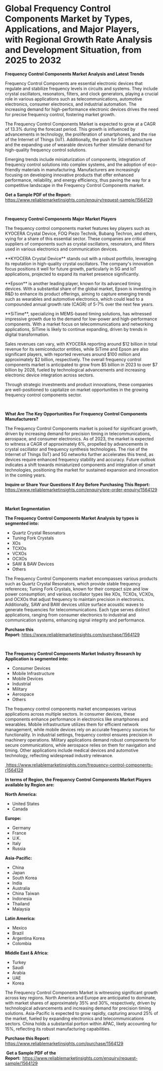 <p><h1>Global Frequency Control Components Market by Types, Applications, and Major Players, with Regional Growth Rate Analysis and Development Situation, from 2025 to 2032</h1></p><p><strong>Frequency Control Components Market Analysis and Latest Trends</strong></p>
<p><p>Frequency Control Components are essential electronic devices that regulate and stabilize frequency levels in circuits and systems. They include crystal oscillators, resonators, filters, and clock generators, playing a crucial role in various applications such as telecommunications, automotive electronics, consumer electronics, and industrial automation. The increasing demand for high-performance electronic devices drives the need for precise frequency control, fostering market growth.</p><p>The Frequency Control Components Market is expected to grow at a CAGR of 13.3% during the forecast period. This growth is influenced by advancements in technology, the proliferation of smartphones, and the rise of the Internet of Things (IoT). Additionally, the push for 5G infrastructure and the expanding use of wearable devices further stimulate demand for high-quality frequency control solutions. </p><p>Emerging trends include miniaturization of components, integration of frequency control solutions into complex systems, and the adoption of eco-friendly materials in manufacturing. Manufacturers are increasingly focusing on developing innovative products that offer enhanced performance, reliability, and energy efficiency, thus paving the way for a competitive landscape in the Frequency Control Components market.</p></p>
<p><strong>Get a Sample PDF of the Report:&nbsp;</strong> <a href="https://www.reliablemarketinsights.com/enquiry/request-sample/1564129?utm_campaign=2275&utm_medium=2&utm_source=Github&utm_content=ia&utm_term=15042025&utm_id=frequency-control-components">https://www.reliablemarketinsights.com/enquiry/request-sample/1564129</a></p>
<p>&nbsp;</p>
<p><strong>Frequency Control Components Major Market Players</strong></p>
<p><p>The frequency control components market features key players such as KYOCERA Crystal Device, FOQ Piezo Technik, Bubang Techron, and others, vying for a share of this essential sector. These companies are critical suppliers of components such as crystal oscillators, resonators, and filters used in various electronics and communication devices.</p><p>**KYOCERA Crystal Device** stands out with a robust portfolio, leveraging its reputation in high-quality crystal oscillators. The company's innovation focus positions it well for future growth, particularly in 5G and IoT applications, projected to expand its market presence significantly.</p><p>**Epson** is another leading player, known for its advanced timing devices. With a substantial share of the global market, Epson is investing in R&D to enhance its product offerings, aiming to capture emerging trends such as wearables and automotive electronics, which could lead to a compounded annual growth rate (CAGR) of 5-7% over the next few years.</p><p>**SiTime**, specializing in MEMS-based timing solutions, has witnessed impressive growth due to the demand for low-power and high-performance components. With a market focus on telecommunications and networking applications, SiTime is likely to continue expanding, driven by trends in digital transformation.</p><p>Sales revenues can vary, with KYOCERA reporting around $12 billion in total revenue for its semiconductor entities, while SiTime and Epson are also significant players, with reported revenues around $100 million and approximately $2 billion, respectively. The overall frequency control components market is anticipated to grow from $5 billion in 2023 to over $7 billion by 2028, fueled by technological advancements and increasing electronic device integration across sectors. </p><p>Through strategic investments and product innovations, these companies are well-positioned to capitalize on market opportunities in the growing frequency control components sector.</p></p>
<p>&nbsp;</p>
<p><strong>What Are The Key Opportunities For Frequency Control Components Manufacturers?</strong></p>
<p><p>The Frequency Control Components market is poised for significant growth, driven by increasing demand for precision timing in telecommunications, aerospace, and consumer electronics. As of 2023, the market is expected to witness a CAGR of approximately 6%, propelled by advancements in crystal oscillator and frequency synthesis technologies. The rise of the Internet of Things (IoT) and 5G networks further accelerates this trend, as devices require enhanced frequency stability and accuracy. Future outlook indicates a shift towards miniaturized components and integration of smart technologies, positioning the market for sustained expansion and innovation in the coming years.</p></p>
<p><strong>Inquire or Share Your Questions If Any Before Purchasing This Report:</strong> <a href="https://www.reliablemarketinsights.com/enquiry/pre-order-enquiry/1564129?utm_campaign=2275&utm_medium=2&utm_source=Github&utm_content=ia&utm_term=15042025&utm_id=frequency-control-components">https://www.reliablemarketinsights.com/enquiry/pre-order-enquiry/1564129</a></p>
<p>&nbsp;</p>
<p><strong>Market Segmentation</strong></p>
<p><strong>The Frequency Control Components Market Analysis by types is segmented into:</strong></p>
<p><ul><li>Quartz Crystal Resonators</li><li>Tuning Fork Crystals</li><li>XOs</li><li>TCXOs</li><li>VCXOs</li><li>OCXOs</li><li>SAW & BAW Devices</li><li>Others</li></ul></p>
<p><p>The Frequency Control Components market encompasses various products such as Quartz Crystal Resonators, which provide stable frequency references; Tuning Fork Crystals, known for their compact size and low power consumption; and various oscillator types like XOs, TCXOs, VCXOs, and OCXOs that adjust frequency to maintain precision in electronics. Additionally, SAW and BAW devices utilize surface acoustic waves to generate frequencies for telecommunications. Each type serves distinct applications, ranging from consumer electronics to industrial and communication systems, enhancing signal integrity and performance.</p></p>
<p><strong>Purchase this Report:&nbsp;</strong><a href="https://www.reliablemarketinsights.com/purchase/1564129?utm_campaign=2275&utm_medium=2&utm_source=Github&utm_content=ia&utm_term=15042025&utm_id=frequency-control-components">https://www.reliablemarketinsights.com/purchase/1564129</a></p>
<p>&nbsp;</p>
<p><strong>The Frequency Control Components Market Industry Research by Application is segmented into:</strong></p>
<p><ul><li>Consumer Devices</li><li>Mobile Infrastructure</li><li>Mobile Devices</li><li>Industrial</li><li>Military</li><li>Aerospace</li><li>Others</li></ul></p>
<p><p>The frequency control components market encompasses various applications across multiple sectors. In consumer devices, these components enhance performance in electronics like smartphones and wearables. Mobile infrastructure utilizes them for efficient network management, while mobile devices rely on accurate frequency sources for functionality. In industrial settings, frequency control ensures precision in machinery operations. Military applications demand robust components for secure communications, while aerospace relies on them for navigation and timing. Other applications include medical devices and automotive technology, reflecting widespread industry relevance.</p></p>
<p><a href="https://www.reliablemarketinsights.com/frequency-control-components-r1564129?utm_campaign=2275&utm_medium=2&utm_source=Github&utm_content=ia&utm_term=15042025&utm_id=frequency-control-components">&nbsp;https://www.reliablemarketinsights.com/frequency-control-components-r1564129</a></p>
<p><strong>In terms of Region, the Frequency Control Components Market Players available by Region are:</strong></p>
<p>
    <p> <strong> North America: </strong>
        <ul>
            <li>United States</li>
            <li>Canada</li>
        </ul>
        </p> 
    <p> <strong> Europe: </strong>
        <ul>
            <li>Germany</li>
            <li>France</li>
            <li>U.K.</li>
            <li>Italy</li>
            <li>Russia</li>
        </ul>
        </p> 
    <p> <strong> Asia-Pacific: </strong>
        <ul>
            <li>China</li>
            <li>Japan</li>
            <li>South Korea</li>
            <li>India</li>
            <li>Australia</li>
            <li>China Taiwan</li>
            <li>Indonesia</li>
            <li>Thailand</li>
            <li>Malaysia</li>
        </ul>
        </p> 
    <p> <strong> Latin America: </strong>
        <ul>
            <li>Mexico</li>
            <li>Brazil</li>
            <li>Argentina Korea</li>
            <li>Colombia</li>
        </ul>
        </p> 
    <p> <strong> Middle East & Africa: </strong>
        <ul>
            <li>Turkey</li>
            <li>Saudi</li>
            <li>Arabia</li>
            <li>UAE</li>
            <li>Korea</li>
        </ul>
    </p>
    </p>
<p><p>The Frequency Control Components Market is witnessing significant growth across key regions. North America and Europe are anticipated to dominate, with market shares of approximately 35% and 30%, respectively, driven by technological advancements and increasing demand for precision timing solutions. Asia-Pacific is expected to grow rapidly, capturing around 25% of the market, fueled by expanding electronics and telecommunications sectors. China holds a substantial portion within APAC, likely accounting for 15%, reflecting its robust manufacturing capabilities.</p></p>
<p><strong>Purchase this Report: </strong><a href="https://www.reliablemarketinsights.com/purchase/1564129?utm_campaign=2275&utm_medium=2&utm_source=Github&utm_content=ia&utm_term=15042025&utm_id=frequency-control-components">https://www.reliablemarketinsights.com/purchase/1564129</a></p>
<p>&nbsp;<strong>Get a Sample PDF of the Report:&nbsp;&nbsp;</strong><a href="https://www.reliablemarketinsights.com/enquiry/request-sample/1564129?utm_campaign=2275&utm_medium=2&utm_source=Github&utm_content=ia&utm_term=15042025&utm_id=frequency-control-components">https://www.reliablemarketinsights.com/enquiry/request-sample/1564129</a></p>
<p><strong></strong></p>
<p><p></p><p></p><p></p></p>